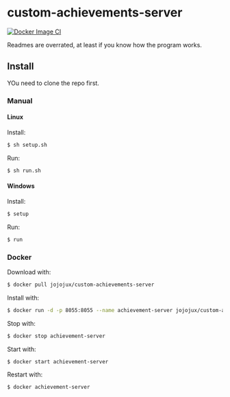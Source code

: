 # custom-achievements-server

[![Docker Image CI](https://github.com/J0J0HA/custom-achievements-server/actions/workflows/docker-image.yml/badge.svg?branch=master)](https://github.com/J0J0HA/custom-achievements-server/actions/workflows/docker-image.yml)

Readmes are overrated, at least if you know how the program works.

## Install

YOu need to clone the repo first.

### Manual

#### Linux

Install:

```bash
$ sh setup.sh
```

Run:
```bash
$ sh run.sh
```

#### Windows

Install:

```bash
$ setup
```

Run:
```bash
$ run
```

### Docker

Download with:

```bash
$ docker pull jojojux/custom-achievements-server
```

Install with:

```bash
$ docker run -d -p 8055:8055 --name achievement-server jojojux/custom-achievements-server
```

Stop with:

```bash
$ docker stop achievement-server
```

Start with:

```bash
$ docker start achievement-server
```

Restart with:

```bash
$ docker achievement-server
```
